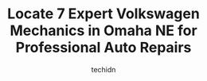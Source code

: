 ---
layout: ampstory
image: https://images.unsplash.com/photo-1575052159402-d23d4fab400c?ixlib=rb-4.0.3&ixid=MnwxMjA3fDB8MHxwaG90by1wYWdlfHx8fGVufDB8fHx8&auto=format&fit=crop&w=640&h=853&q=80
author: techidn
featured: false
description: When it comes to maintaining and repairing your vehicle in Omaha NE, USA, you deserve nothing but the best. Thats why the 7 best Volkswagen Mechanic in the area are here to offer their expe
title: Locate 7 Expert Volkswagen Mechanics in Omaha NE for Professional Auto Repairs
cover:
   title: Locate 7 Expert Volkswagen Mechanics in Omaha NE for Professional Auto Repairs
   subtitle: Rickpate
   background: https://images.unsplash.com/photo-1575052159402-d23d4fab400c?ixlib=rb-4.0.3&ixid=MnwxMjA3fDB8MHxwaG90by1wYWdlfHx8fGVufDB8fHx8&auto=format&fit=crop&w=640&h=853&q=80

pages: 
 - layout: thirds
   top: <h1>#1 West Omaha Auto Service</h1>
   bottom: "<p>Reasonable prices, quality work, & efficient!  After putting off an issue with my car for way too long, I was referred to West Omaha Auto. They were able to get me in wit</p>"
   background: https://www.knot35.com/toplist/wp-content/uploads/2023/06/best-volkswagen-mechanic-1-in-omaha-ne-1685839170.jpeg
   backgroundblur: true
 - layout: thirds
   top: <h1>#2 Mad Hatter Auto Repair</h1>
   bottom: "<p>2531 S 140th Ave, Omaha, NE 68144, United States</p>"
   background: https://www.knot35.com/toplist/wp-content/uploads/2023/06/best-volkswagen-mechanic-2-in-omaha-ne-1685839171.jpeg
   cta:
      link: https://www.knot35.com/toplist/locate-7-expert-volkswagen-mechanics-in-omaha-ne-for-professional-auto-repairs/
      text: Locate 7 Expert Volkswagen Mechanics in Omaha NE for Professional Auto Repairs
 - layout: thirds
   top: <h1>#3 SLM Auto Care LLC</h1>
   bottom: "<p>2925 Keystone Dr, Omaha, NE 68134, United States</p>"
   background: https://www.knot35.com/toplist/wp-content/uploads/2023/06/best-volkswagen-mechanic-3-in-omaha-ne-1685839171.jpeg
   cta:
      link: https://www.knot35.com/toplist/locate-7-expert-volkswagen-mechanics-in-omaha-ne-for-professional-auto-repairs/
      text: Locate 7 Expert Volkswagen Mechanics in Omaha NE for Professional Auto Repairs
 - layout: thirds
   top: <h1>#4 Auto Specialists Inc</h1>
   bottom: "<p>8261 W Center Rd, Omaha, NE 68124, United States</p>"
   background: https://images.unsplash.com/photo-1553949345-eb786bb3f7ba?ixlib=rb-4.0.3&ixid=MnwxMjA3fDB8MHxwaG90by1wYWdlfHx8fGVufDB8fHx8&auto=format&fit=crop&w=640&h=853&q=80
   cta:
      link: https://www.knot35.com/toplist/locate-7-expert-volkswagen-mechanics-in-omaha-ne-for-professional-auto-repairs/
      text: Locate 7 Expert Volkswagen Mechanics in Omaha NE for Professional Auto Repairs
 - layout: thirds
   top: <h1>#5 Omaha Japanese Auto Repair</h1>
   bottom: "<p>4413 S 134th St, Omaha, NE 68137, United States</p>"
   background: https://images.unsplash.com/photo-1595364397663-fca4f075d796?ixlib=rb-4.0.3&ixid=MnwxMjA3fDB8MHxwaG90by1wYWdlfHx8fGVufDB8fHx8&auto=format&fit=crop&w=640&h=853&q=80
   cta:
      link: https://www.knot35.com/toplist/locate-7-expert-volkswagen-mechanics-in-omaha-ne-for-professional-auto-repairs/
      text: Locate 7 Expert Volkswagen Mechanics in Omaha NE for Professional Auto Repairs
 - layout: thirds
   top: <h1>#6 All Tech Automotive Repair Omaha</h1>
   bottom: "<p>6109 N St, Omaha, NE 68117, United States</p>"
   background: https://images.unsplash.com/photo-1540457036297-448b6b99e91c?ixlib=rb-4.0.3&ixid=MnwxMjA3fDB8MHxwaG90by1wYWdlfHx8fGVufDB8fHx8&auto=format&fit=crop&w=640&h=853&q=80
   cta:
      link: https://www.knot35.com/toplist/locate-7-expert-volkswagen-mechanics-in-omaha-ne-for-professional-auto-repairs/
      text: Locate 7 Expert Volkswagen Mechanics in Omaha NE for Professional Auto Repairs
 - layout: thirds
   top: <h1>#7 Havers Auto Repair</h1>
   bottom: "<p>15949 W Center Rd, Omaha, NE 68130, United States</p>"
   background: https://images.unsplash.com/photo-1615749413727-825b59a857b5?ixlib=rb-4.0.3&ixid=MnwxMjA3fDB8MHxwaG90by1wYWdlfHx8fGVufDB8fHx8&auto=format&fit=crop&w=640&h=853&q=80
   cta:
      link: https://www.knot35.com/toplist/locate-7-expert-volkswagen-mechanics-in-omaha-ne-for-professional-auto-repairs/
      text: Locate 7 Expert Volkswagen Mechanics in Omaha NE for Professional Auto Repairs
 - layout: thirds
   middle: Continue reading...
   background: https://images.unsplash.com/photo-1533998839656-76f5e4b2bccb?ixlib=rb-4.0.3&ixid=MnwxMjA3fDB8MHxwaG90by1wYWdlfHx8fGVufDB8fHx8&auto=format&fit=crop&w=640&h=853&q=80
   cta:
      link: https://www.knot35.com/toplist/locate-7-expert-volkswagen-mechanics-in-omaha-ne-for-professional-auto-repairs/
      text: Locate 7 Expert Volkswagen Mechanics in Omaha NE for Professional Auto Repairs
      
---